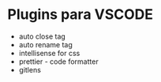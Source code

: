 # Plugins para VSCODE

* auto close tag
* auto rename tag
* intellisense for css
* prettier - code formatter
* gitlens